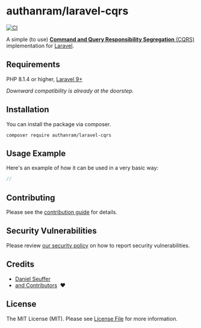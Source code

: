 # authanram/laravel-cqrs

[![CI](https://github.com/authanram/laravel-cqrs/actions/workflows/main.yml/badge.svg)](https://github.com/authanram/laravel-cqrs/actions/workflows/main.yml)

A simple (to use) [**Command and Query Responsibility Segregation** (CQRS)](https://en.wikipedia.org/wiki/Command%E2%80%93query_separation#Command_Query_Responsibility_Segregation)
implementation for [Laravel](https://laravel.com/docs/9.x).

## Requirements

PHP 8.1.4 or higher, [Laravel 9+](https://laravel.com/docs/9.x)

_Downward compatibility is already at the doorstep._

## Installation

You can install the package via composer.

```shell
composer require authanram/laravel-cqrs
```

## Usage Example

Here's an example of how it can be used in a very basic way:

```php
//
```

## Contributing

Please see the [contribution guide](https://github.com/authanram/laravel-cqrs/blob/master/.github/CONTRIBUTING.md)
for details.

## Security Vulnerabilities

Please review [our security policy](https://github.com/authanram/laravel-cqrs/security/policy)
on how to report security vulnerabilities.

## Credits

- [Daniel Seuffer](https://github.com/authanram)
- [and Contributors](https://github.com/authanram/laravel-cqrs/graphs/contributors) &nbsp;❤️

## License

The MIT License (MIT). Please see [License File](https://github.com/authanram/laravel-cqrs/blob/master/LICENSE.md)
for more information.
